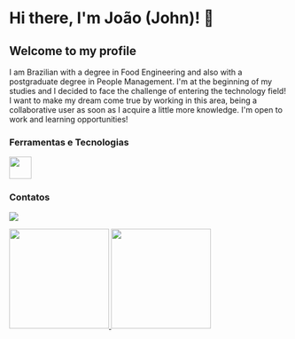 # Hi there, I'm João (John)! 👋
## Welcome to my profile

I am Brazilian with a degree in Food Engineering and also with a postgraduate degree in People Management. I'm at the beginning of my studies and I decided to face the challenge of entering the technology field! I want to make my dream come true by working in this area, being a collaborative user as soon as I acquire a little more knowledge. I'm open to work and learning opportunities!


### Ferramentas e Tecnologias 
<img src="https://cdn.jsdelivr.net/gh/devicons/devicon/icons/javascript/javascript-original.svg" width="40" height="40"/>


### Contatos
<a href="https://www.linkedin.com/in/joaozanette" target="_blank"><img loading="lazy" src="https://img.shields.io/badge/-LinkedIn-%230077B5?style=for-the-badge&logo=linkedin&logoColor=white" target="_blank"></a>
          
<div>
<a href="https://github.com/Zanette93">
<img loading="lazy" height="180em" src="https://github-readme-stats.vercel.app/api/top-langs/?username=seu-usuário-aqui&layout=compact&langs_count=7&theme=dracula"/>
<img loading="lazy" height="180em" src="https://github-readme-stats.vercel.app/api?username=seu-usuário-aqui&show_icons=true&theme=dracula&include_all_commits=true&count_private=true"/>
</div>
